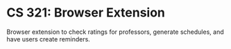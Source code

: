 # CS 321: Browser Extension

Browser extension to check ratings for professors, generate schedules, and have users create reminders.